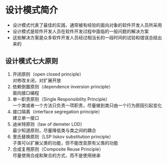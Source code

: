 # 设计模式简介
+ 设计模式代表了最佳的实践，通常被有经验的面向对象的软件开发人员所采用
+ 设计模式是软件开发人员在软件开发过程中面临的一般问题的解决方案
+ 这些解决方案是众多软件开发人员经过相当长的一段时间的试验和错误总结出来的
## 设计模式七大原则
1. 开闭原则（open closed principle）  
   对修改关闭，对扩展开放
2. 依赖倒置原则（dependence inversion principle）  
   面向接口编程
3. 单一职责原则（Single Responsibility Principle）  
   一个类或者一个方法只负责一项职责，尽量做到类只由一个行为原因引起变化
4. 接口隔离（interface segregation principle）  
   建立单一接口
5. 迪米特原则（law of demeter LOD）  
   最少知道原则，尽量降低类与类之间的耦合
6. 里氏替换原则（LSP liskov substitution principle）  
   子类可以扩展父类的功能，但不能改变原有父类的功能
7. 合成复用原则（Composite Reuse Principle）  
   尽量使用合成和聚合的方式，而不是使用继承